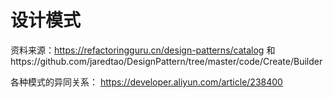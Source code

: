 # 设计模式
资料来源：https://refactoringguru.cn/design-patterns/catalog 和https://github.com/jaredtao/DesignPattern/tree/master/code/Create/Builder



各种模式的异同关系：
https://developer.aliyun.com/article/238400